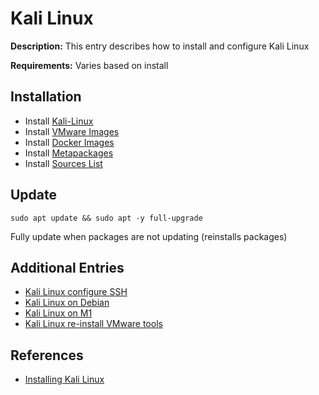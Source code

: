 # Kali Linux

**Description:** This entry describes how to install and configure Kali Linux

**Requirements:** Varies based on install

## Installation

* Install [Kali-Linux](https://www.kali.org/downloads/)
* Install [VMware Images](https://www.offensive-security.com/kali-linux-vm-vmware-virtualbox-image-download/)
* Install [Docker Images](https://www.kali.org/docs/containers/official-kalilinux-docker-images/)
* Install [Metapackages](https://www.kali.org/news/kali-linux-metapackages/)
* Install [Sources List](https://docs.kali.org/general-use/kali-linux-sources-list-repositories)

## Update

```
sudo apt update && sudo apt -y full-upgrade
```

Fully update when packages are not updating (reinstalls packages)

## Additional Entries

* [Kali Linux configure SSH](https://github.com/sneakerhax/Arsenal/blob/main/Tools/Kali_Linux/Entries/Kali_Linux_configure_SSH.md)
* [Kali Linux on Debian](https://github.com/sneakerhax/Arsenal/blob/main/Tools/Kali_Linux/Entries/Kali_Linux_on_Debian.md)
* [Kali Linux on M1](https://github.com/sneakerhax/Arsenal/blob/main/Tools/Kali_Linux/Entries/Kali_Linux_on_m1.md)
* [Kali Linux re-install VMware tools](https://github.com/sneakerhax/Arsenal/blob/main/Tools/Kali_Linux/Entries/Kali_Linux__re-install_VMware_tools.md)
  
## References
* [Installing Kali Linux](https://www.kali.org/docs/installation/)
